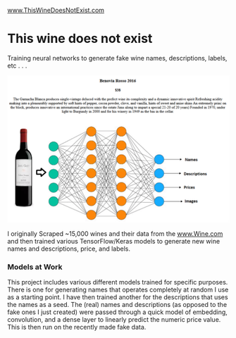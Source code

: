 www.ThisWineDoesNotExist.com

# This wine does not exist
Training neural networks to generate fake wine names, descriptions, labels, etc . . .

![Sample Page](https://raw.githubusercontent.com/cipher982/this-wine-does-not-exist/master/images/sample_page.png)

I originally Scraped ~15,000 wines and their data from the www.Wine.com and then trained various TensorFlow/Keras models to generate new wine names and descriptions, price, and labels.

### Models at Work
This project includes various different models trained for specific purposes. There is one for generating names that operates completely at random I use as a starting point. I have then trained another for the descriptions that uses the names as a seed. The (real) names and descriptions (as opposed to the fake ones I just created) were passed through a quick model of embedding, convolution, and a dense layer to linearly predict the numeric price value. This is then run on the recently made fake data. 
